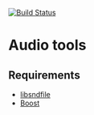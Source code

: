 [![Build Status](https://travis-ci.org/mpoullet/audio-tools.svg?branch=master)](https://travis-ci.org/mpoullet/audio-tools)
# Audio tools

## Requirements

* [libsndfile](https://github.com/erikd/libsndfile)
* [Boost](http://www.boost.org/)
